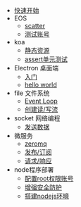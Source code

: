 * [快速开始](/start)
* EOS
    * [scatter](/eos/start)
    * [测试账号](/eos/testaccount)
* koa
    * [静态资源](/koa/static)
    * [assert单元测试](/koa/test-assert)
* Electron 桌面端
    * [入门](/Electron/start)
    * [hello world](/Electron/hello-world)
* file 文件系统
    * [Event Loop](/filesystem/eventloop)
    * [创建读/写流](/filesystem/createReadStream)
* socket 网络编程
    * [发送数据](/socket/writingdata)
* 微服务
    * [zeromq](/microservices/install)
    * [发布/订阅](/microservices/pubandsub)
    * [请求/响应](/microservices/reqandrep)
* node程序部署
    * [配置root权限账号](/deploy/start)
    * [增强安全防护](/deploy/safety)
    * [搭建nodejs环境](/deploy/node)